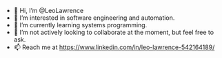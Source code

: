 - 👋 Hi, I’m @LeoLawrence
- 👀 I’m interested in software engineering and automation.
- 🌱 I’m currently learning systems programming.
- 💞️ I’m not actively looking to collaborate at the moment, but feel free to ask.
- 📫 Reach me at https://www.linkedin.com/in/leo-lawrence-542164189/

<!---
LeoLawrence/LeoLawrence is a ✨ special ✨ repository because its `README.md` (this file) appears on your GitHub profile.
You can click the Preview link to take a look at your changes.
--->
